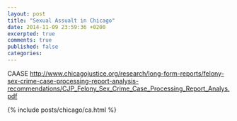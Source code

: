 ```yaml
---
layout: post
title: "Sexual Assualt in Chicago"
date: 2014-11-09 23:59:36 +0200
excerpted: true
comments: true
published: false
categories:
---
```


CAASE
http://www.chicagojustice.org/research/long-form-reports/felony-sex-crime-case-processing-report-analysis-recommendations/CJP_Felony_Sex_Crime_Case_Processing_Report_Analys.pdf

{% include posts/chicago/ca.html %}

